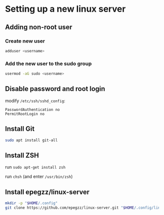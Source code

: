 # Setting up a new linux server

## Adding non-root user

### Create new user

```bash
adduser <username>
```

### Add the new user to the sudo group

```bash
usermod -aG sudo <username>
```

## Disable password and root login 

modify `/etc/ssh/sshd_config`:

```
PasswordAuthentication no
PermitRootLogin no
```

## Install Git

```bash
sudo apt install git-all
```

## Install ZSH

run `sudo apt-get install zsh`

run `chsh`  (and enter `/usr/bin/zsh`)

## Install epegzz/linux-server

```bash
mkdir -p "$HOME/.config"
git clone https://github.com/epegzz/linux-server.git "$HOME/.config/linux-server"
```
